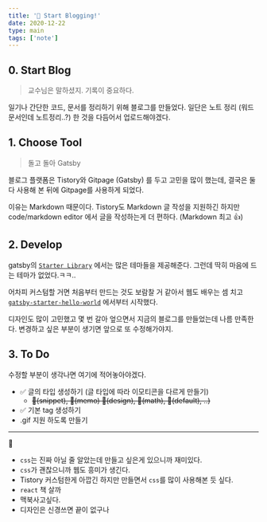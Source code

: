 ```yaml
---
title: '🐣 Start Blogging!'
date: 2020-12-22
type: main
tags: ['note']
---
```


## 0. Start Blog

> 교수님은 말하셨지. 기록이 중요하다.

일기나 간단한 코드, 문서를 정리하기 위해 블로그를 만들었다.
일단은 노트 정리 (워드문서인데 노트정리..?) 한 것을 다듬어서 업로드해야겠다.


## 1. Choose Tool

> 돌고 돌아 Gatsby


블로그 플랫폼은 Tistory와 Gitpage (Gatsby) 를 두고 고민을 많이 했는데, 결국은 둘 다 사용해 본 뒤에 Gitpage를 사용하게 되었다. 

이유는 Markdown 때문이다. Tistory도 Markdown 글 작성을 지원하긴 하지만 code/markdown editor 에서 글을 작성하는게 더 편하다. (Markdown 최고 :thumbsup:)


## 2. Develop

gatsby의 [`Starter Library`](https://www.gatsbyjs.com/starters/?) 에서는 많은 테마들을 제공해준다. 그런데 딱히 마음에 드는 테마가 없었다.ㅋㅋ..

어차피 커스텀할 거면 처음부터 만드는 것도 보람찰 거 같아서 웹도 배우는 셈 치고 [`gatsby-starter-hello-world`](https://www.gatsbyjs.com/starters/gatsbyjs/gatsby-starter-hello-world/) 에서부터 시작했다. 

디자인도 많이 고민했고 몇 번 갈아 엎으면서 지금의 블로그를 만들었는데 나름 만족한다. 
변경하고 싶은 부분이 생기면 앞으로 또 수정해가야지.


## 3. To Do

수정할 부분이 생각나면 여기에 적어놓아야겠다.

- ✅ 글의 타입 생성하기 (글 타입에 따라 이모티콘을 다르게 만들기)
  - ~~🧩(snippet), 📌(memo) 🎨(design), 📐(math), 📄(default), ..)~~
- ✅ 기본 tag 생성하기 
- .gif 지원 하도록 만들기


-----

:speech_balloon:

- `css`는 진짜 아닐 줄 알았는데 만들고 싶은게 있으니까 재미있다.
- `css`가 괜찮으니까 웹도 흥미가 생긴다.
- Tistory 커스텀한게 아깝긴 하지만 만들면서 `css`를 많이 사용해본 듯 싶다.
- `react` 책 살까
- 맥북사고싶다. 
- 디자인은 신경쓰면 끝이 없구나